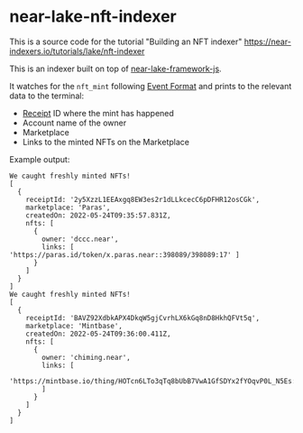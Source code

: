 # near-lake-nft-indexer

This is a source code for the tutorial "Building an NFT indexer" https://near-indexers.io/tutorials/lake/nft-indexer

This is an indexer built on top of [near-lake-framework-js](https://github.com/near/near-lake-framework-js).

It watches for the `nft_mint` following [Event Format](https://nomicon.io/Standards/EventsFormat) and prints to the relevant data to the terminal:
- [Receipt](https://near-indexers.io/docs/data-flow-and-structures/structures/receipt) ID where the mint has happened
- Account name of the owner
- Marketplace
- Links to the minted NFTs on the Marketplace

Example output:

```
We caught freshly minted NFTs!
[
  {
    receiptId: '2y5XzzL1EEAxgq8EW3es2r1dLLkcecC6pDFHR12osCGk',
    marketplace: 'Paras',
    createdOn: 2022-05-24T09:35:57.831Z,
    nfts: [
      {
        owner: 'dccc.near',
        links: [ 'https://paras.id/token/x.paras.near::398089/398089:17' ]
      }
    ]
  }
]
We caught freshly minted NFTs!
[
  {
    receiptId: 'BAVZ92XdbkAPX4DkqW5gjCvrhLX6kGq8nD8HkhQFVt5q',
    marketplace: 'Mintbase',
    createdOn: 2022-05-24T09:36:00.411Z,
    nfts: [
      {
        owner: 'chiming.near',
        links: [
          'https://mintbase.io/thing/HOTcn6LTo3qTq8bUbB7VwA1GfSDYx2fYOqvP0L_N5Es:vnartistsdao.mintbase1.near'
        ]
      }
    ]
  }
]
```
